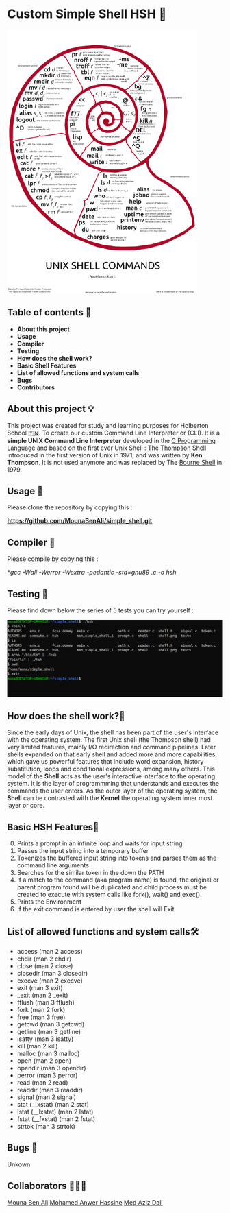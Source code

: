 # Custom Simple Shell HSH :shell:

![simple shell](shell.png)

## Table of contents :scroll:
 - **About this project**
 - **Usage**
 - **Compiler**
 - **Testing**
 - **How does the shell work?**
 - **Basic Shell Features**
 - **List of allowed functions and system calls**
 - **Bugs**
 - **Contributors**

## About this project :bulb:
This project was created for study and learning purposes for Holberton School :tunisia:. To create our custom Command Line Interpreter or (CLI).
It is a **simple UNIX Command Line Interpreter** developed in the [C Programming Language](https://en.wikipedia.org/wiki/C_(programming_language)) and based on the first ever Unix Shell : The [Thompson Shell](https://en.wikipedia.org/wiki/Thompson_shell) introduced in the first version of Unix in 1971, and was written by **Ken Thompson**.
It is not used anymore and was replaced by The [Bourne Shell](https://en.wikipedia.org/wiki/Bourne_shell) in 1979.

## Usage :wrench:

Please clone the repository by copying this :

**https://github.com/MounaBenAli/simple_shell.git**

## Compiler :wrench:

Please compile by copying this :

**gcc -Wall -Werror -Wextra -pedantic -std=gnu89 *.c -o hsh**

## Testing :wrench:

Please find down below the series of 5 tests you can try yourself :

![Testing](tests.PNG)

## How does the shell work?:mag_right:

Since the early days of Unix, the shell has been part of the user's interface with the operating system. 
The first Unix shell (the Thompson shell) had very limited features, mainly I/O redirection and command pipelines. Later shells expanded on that early shell and added more and more capabilities, which gave us powerful features that include word expansion, history substitution, loops and conditional expressions, among many others.
This model of the **Shell** acts as the user's interactive interface to the operating system.
It is the layer of programmming that understands and executes the commands the user enters.
As the outer layer of the operating system, the **Shell** can be contrasted with the **Kernel** the operating system inner most layer or core.

## Basic HSH Features:toolbox:
0. Prints a prompt in an infinite loop and waits for input string
1. Passes the input string into a temporary buffer
2. Tokenizes the buffered input string into tokens and parses them as the command line arguments
3. Searches for the similar token in the down the PATH 
4. If a match to the command (aka program name) is found, the original or parent program found will be duplicated and child process must be created to execute with system calls like fork(), wait() and exec().
5. Prints the Environment 
6. If the exit command is entered by user the shell will Exit 

## List of allowed functions and system calls:hammer_and_wrench:

 - access (man 2 access)
 - chdir (man 2 chdir)
 - close (man 2 close)
 - closedir (man 3 closedir)
 - execve (man 2 execve)
 - exit (man 3 exit)
 - _exit (man 2 _exit)
 - fflush (man 3 fflush)
 - fork (man 2 fork)
 - free (man 3 free)
 - getcwd (man 3 getcwd)
 - getline (man 3 getline)
 - isatty (man 3 isatty)
 - kill (man 2 kill)
 - malloc (man 3 malloc)
 - open (man 2 open)
 - opendir (man 3 opendir)
 - perror (man 3 perror)
 - read (man 2 read)
 - readdir (man 3 readdir)
 - signal (man 2 signal)
 - stat (__xstat) (man 2 stat)
 - lstat (__lxstat) (man 2 lstat)
 - fstat (__fxstat) (man 2 fstat)
 - strtok (man 3 strtok)

## Bugs :wrench:
Unkown

## Collaborators :muscle::brain::sunglasses:
[Mouna Ben Ali](https://github.com/MounaBenAli)
[Mohamed Anwer Hassine](https://github.com/HassineMohamedAnwer)
[Med Aziz Dali](https://github.com/Azizo1212)
